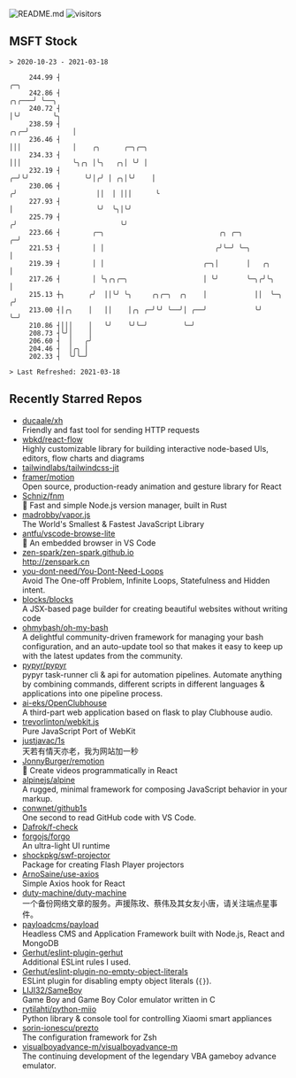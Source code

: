 ![README.md](https://github.com/Gerhut/Gerhut/workflows/README.md/badge.svg)
![visitors](https://visitors.vercel.app/Gerhut/Gerhut?token=8cf69d1f6813d272ef062726b6070c9be4ff72038cfe5a7ded7384a8da65d866)

## MSFT Stock

```
> 2020-10-23 - 2021-03-18

     244.99 ┤                                                                          ╭─╮                       
     242.86 ┤                                                                    ╭╮╭───╯ ╰──╮                    
     240.72 ┤                                                                    │╰╯        ╰╮                   
     238.59 ┤                                                                ╭╮╭─╯           │                   
     236.46 ┤                                                                │││             │    ╭╮      ╭─╮╭─╮ 
     234.33 ┤                                                                │││             ╰╮╭╮ │╰╮   ╭╮│ ╰╯ │ 
     232.19 ┤                                                              ╭─╯╰╯              ╰╯│╭╯ │ ╭╮│╰╯    │ 
     230.06 ┤                                                             ╭╯                    ││  │ │││      ╰ 
     227.93 ┤                                                             │                     ╰╯  ╰╮│╰╯        
     225.79 ┤                                                            ╭╯                          ╰╯          
     223.66 ┤        ╭─╮                             ╭╮ ╭─╮            ╭─╯                                       
     221.53 ┤        │ │                            ╭╯╰─╯ ╰─╮          │                                         
     219.39 ┤        │ │                         ╭─╮│       │   ╭╮     │                                         
     217.26 ┤        │ ╰╮╭╮╭─╮                   │ ╰╯       ╰─╮╭╯╰╮    │                                         
     215.13 ┼╮      ╭╯  ││╰╯ ╰╮     ╭╮╭─╮  ╭╮    │            ││  ╰─╮ ╭╯                                         
     213.00 ┤│╭╮    │   ││    │╭╮ ╭─╯╰╯ ╰──╯│ ╭──╯            ╰╯    ╰─╯                                          
     210.86 ┤│││    │   ╰╯    ╰╯╰─╯         ╰─╯                                                                  
     208.73 ┤╰╯│    │                                                                                            
     206.60 ┤  │   ╭╯                                                                                            
     204.46 ┤  │╭╮ │                                                                                             
     202.33 ┤  ╰╯╰─╯                                                                                             

> Last Refreshed: 2021-03-18
```

## Recently Starred Repos

- [ducaale/xh](https://github.com/ducaale/xh)  
  Friendly and fast tool for sending HTTP requests
- [wbkd/react-flow](https://github.com/wbkd/react-flow)  
  Highly customizable library for building interactive node-based UIs, editors, flow charts and diagrams 
- [tailwindlabs/tailwindcss-jit](https://github.com/tailwindlabs/tailwindcss-jit)  
- [framer/motion](https://github.com/framer/motion)  
  Open source, production-ready animation and gesture library for React
- [Schniz/fnm](https://github.com/Schniz/fnm)  
  🚀 Fast and simple Node.js version manager, built in Rust
- [madrobby/vapor.js](https://github.com/madrobby/vapor.js)  
  The World's Smallest & Fastest JavaScript Library
- [antfu/vscode-browse-lite](https://github.com/antfu/vscode-browse-lite)  
  🚀 An embedded browser in VS Code
- [zen-spark/zen-spark.github.io](https://github.com/zen-spark/zen-spark.github.io)  
  http://zenspark.cn
- [you-dont-need/You-Dont-Need-Loops](https://github.com/you-dont-need/You-Dont-Need-Loops)  
  Avoid The One-off Problem, Infinite Loops, Statefulness and Hidden intent.
- [blocks/blocks](https://github.com/blocks/blocks)  
  A JSX-based page builder for creating beautiful websites without writing code
- [ohmybash/oh-my-bash](https://github.com/ohmybash/oh-my-bash)  
  A delightful community-driven framework for managing your bash configuration, and an auto-update tool so that makes it easy to keep up with the latest updates from the community.
- [pypyr/pypyr](https://github.com/pypyr/pypyr)  
  pypyr task-runner cli & api for automation pipelines. Automate anything by combining commands, different scripts in different languages & applications into one pipeline process.
- [ai-eks/OpenClubhouse](https://github.com/ai-eks/OpenClubhouse)  
  A third-part web application based on flask to play Clubhouse audio.
- [trevorlinton/webkit.js](https://github.com/trevorlinton/webkit.js)  
  Pure JavaScript Port of WebKit
- [justjavac/1s](https://github.com/justjavac/1s)  
  天若有情天亦老，我为网站加一秒
- [JonnyBurger/remotion](https://github.com/JonnyBurger/remotion)  
  🎥      Create videos programmatically in React
- [alpinejs/alpine](https://github.com/alpinejs/alpine)  
  A rugged, minimal framework for composing JavaScript behavior in your markup.
- [conwnet/github1s](https://github.com/conwnet/github1s)  
  One second to read GitHub code with VS Code.
- [Dafrok/f-check](https://github.com/Dafrok/f-check)  
- [forgojs/forgo](https://github.com/forgojs/forgo)  
  An ultra-light UI runtime
- [shockpkg/swf-projector](https://github.com/shockpkg/swf-projector)  
  Package for creating Flash Player projectors
- [ArnoSaine/use-axios](https://github.com/ArnoSaine/use-axios)  
  Simple Axios hook for React
- [duty-machine/duty-machine](https://github.com/duty-machine/duty-machine)  
  一个备份网络文章的服务。声援陈玫、蔡伟及其女友小唐，请关注端点星事件。
- [payloadcms/payload](https://github.com/payloadcms/payload)  
  Headless CMS and Application Framework built with Node.js, React and MongoDB
- [Gerhut/eslint-plugin-gerhut](https://github.com/Gerhut/eslint-plugin-gerhut)  
  Additional ESLint rules I used.
- [Gerhut/eslint-plugin-no-empty-object-literals](https://github.com/Gerhut/eslint-plugin-no-empty-object-literals)  
  ESLint plugin for disabling empty object literals (`{}`).
- [LIJI32/SameBoy](https://github.com/LIJI32/SameBoy)  
  Game Boy and Game Boy Color emulator written in C
- [rytilahti/python-miio](https://github.com/rytilahti/python-miio)  
  Python library & console tool for controlling Xiaomi smart appliances
- [sorin-ionescu/prezto](https://github.com/sorin-ionescu/prezto)  
  The configuration framework for Zsh
- [visualboyadvance-m/visualboyadvance-m](https://github.com/visualboyadvance-m/visualboyadvance-m)  
  The continuing development of the legendary VBA gameboy advance emulator.

